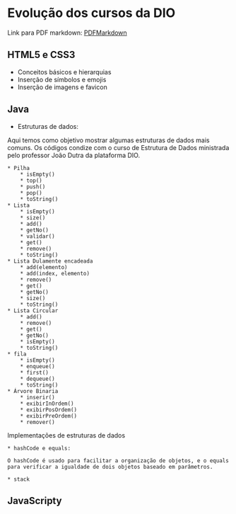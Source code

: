 # Evolução dos cursos da DIO

Link para PDF markdown: [PDFMarkdown](https://github.com/gustavoguanabara/git-github/blob/master/manuais-PDF/guia-markdown.pdf)

## HTML5 e CSS3
* Conceitos básicos e hierarquias
* Inserção de símbolos e emojis
* Inserção de imagens e favicon

## Java
* Estruturas de dados:

Aqui temos como objetivo mostrar algumas 	estruturas de dados mais comuns. Os códigos condize com o curso de Estrutura de Dados 	ministrada pelo professor João Dutra da 	plataforma DIO.

	* Pilha
		* isEmpty()
		* top()
		* push()
		* pop()
		* toString()
	* Lista
		* isEmpty()
		* size()
		* add()
		* getNo()
		* validar()
		* get()
		* remove()
		* toString()
	* Lista Dulamente encadeada
		* add(elemento)
		* add(index, elemento)
		* remove()
		* get()
		* getNo()
		* size()
		* toString()
	* Lista Circular
		* add()
		* remove()
		* get()
		* getNo()
		* isEmpty()
		* toString()
	* fila
		* isEmpty()
		* enqueue()
		* first()
		* dequeue()
		* toString()
	* Árvore Binaria
		* inserir()
		* exibirInOrdem()
		* exibirPosOrdem()
		* exibirPreOrdem()
		* remover()

Implementações de estruturas de dados

	* hashCode e equals:
	
	O hashCode é usado para facilitar a organização de objetos, e o equals para verificar a igualdade de dois objetos baseado em parâmetros.

	* stack
	
## JavaScripty




